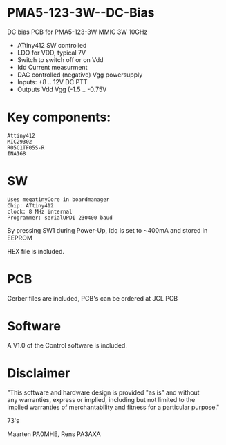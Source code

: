 # PMA5-123-3W--DC-Bias

 DC bias PCB for PMA5-123-3W MMIC 3W 10GHz
 - ATtiny412 SW controlled
 - LDO for VDD, typical 7V
 - Switch to switch off or on Vdd
 - Idd Current measurment
 - DAC controlled (negative) Vgg powersupply
 - Inputs:
	+8 .. 12V DC
	PTT
 - Outputs
	Vdd
	Vgg (-1.5 .. -0.75V
	
 
# Key components:

	Attiny412
	MIC29302
	R05C1TF05S-R
	INA168

 # SW
	
	Uses megatinyCore in boardmanager
	Chip: ATtiny412
	clock: 8 MHz internal
	Programmer: serialUPDI 230400 baud

 By pressing SW1 during Power-Up, Idq is set to ~400mA and stored in EEPROM
 	
 HEX file is included.


# PCB

Gerber files are included, PCB's can be ordered at JCL PCB 

# Software

A V1.0 of the Control software is included.


# Disclaimer  

"This software and hardware design is provided "as is" and without  
any warranties, express or implied, including but not limited to the   
implied warranties of merchantability and fitness for a particular purpose." 


73's

Maarten PA0MHE, Rens PA3AXA
